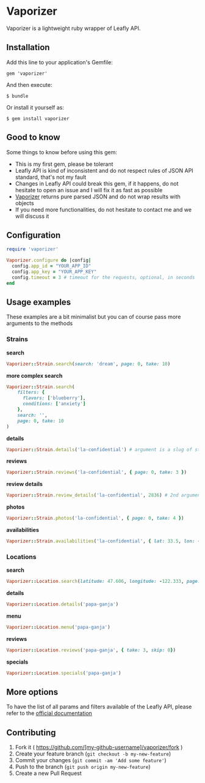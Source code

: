 # Vaporizer

Vaporizer is a lightweight ruby wrapper of Leafly API.

## Installation

Add this line to your application's Gemfile:

    gem 'vaporizer'

And then execute:

    $ bundle

Or install it yourself as:

    $ gem install vaporizer
    
## Good to know

Some things to know before using this gem:
* This is my first gem, please be tolerant
* Leafly API is kind of inconsistent and do not respect rules of JSON API standard, that's not my fault
* Changes in Leafly API could break this gem, if it happens, do not hesitate to open an issue and I will fix it as fast as possible
* [Vaporizer](http://www.vaporizerchief.com) returns pure parsed JSON and do not wrap results with objects
* If you need more functionalities, do not hesitate to contact me and we will discuss it

## Configuration

```ruby
require 'vaporizer'

Vaporizer.configure do |config|
  config.app_id = "YOUR_APP_ID"
  config.app_key = "YOUR_APP_KEY"
  config.timeout = 3 # timeout for the requests, optional, in seconds
end
```
## Usage examples

These examples are a bit minimalist but you can of course pass more arguments to the methods

### Strains

**search**
```ruby
Vaporizer::Strain.search(search: 'dream', page: 0, take: 10)
```

**more complex search**
```ruby
Vaporizer::Strain.search(
    filters: {
      flavors: ['blueberry'],
      conditions: ['anxiety']
    },
    search: '',
    page: 0, take: 10
)
```

**details**
```ruby
Vaporizer::Strain.details('la-confidential') # argument is a slug of strain's name
```

**reviews**
```ruby
Vaporizer::Strain.reviews('la-confidential', { page: 0, take: 3 })
```

**review details**
```ruby
Vaporizer::Strain.review_details('la-confidential', 2836) # 2nd argument is the review id
```

**photos**
```ruby
Vaporizer::Strain.photos('la-confidential', { page: 0, take: 4 })
```

**availabilities**
```ruby
Vaporizer::Strain.availabilities('la-confidential', { lat: 33.5, lon: -117.6 })
```

### Locations

**search**
```ruby
Vaporizer::Location.search(latitude: 47.606, longitude: -122.333, page: 0, take: 5)
```

**details**
```ruby
Vaporizer::Location.details('papa-ganja')
```

**menu**
```ruby
Vaporizer::Location.menu('papa-ganja')
```

**reviews**
```ruby
Vaporizer::Location.reviews('papa-ganja', { take: 3, skip: 0})
```

**specials**
```ruby
Vaporizer::Location.specials('papa-ganja')
```

## More options

To have the list of all params and filters available of the Leafly API, please refer to
the <a href="https://developer.leafly.com/docs">official documentation</a>

## Contributing

1. Fork it ( https://github.com/[my-github-username]/vaporizer/fork )
2. Create your feature branch (`git checkout -b my-new-feature`)
3. Commit your changes (`git commit -am 'Add some feature'`)
4. Push to the branch (`git push origin my-new-feature`)
5. Create a new Pull Request
